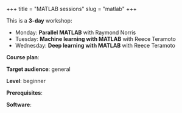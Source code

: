+++
title = "MATLAB sessions"
slug = "matlab"
+++

This is a **3-day** workshop:

- Monday: **Parallel MATLAB** with Raymond Norris <!-- will need guest accounts on Cedar + reservation for this session -->
- Tuesday: **Machine learning with MATLAB** with Reece Teramoto
- Wednesday: **Deep learning with MATLAB** with Reece Teramoto

**Course plan**:

**Target audience**: general

**Level**: beginner

**Prerequisites**: 

**Software**:
